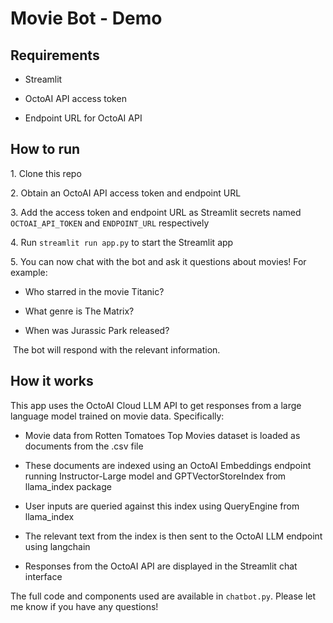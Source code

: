 

# Movie Bot - Demo

## Requirements

- Streamlit

- OctoAI API access token  

- Endpoint URL for OctoAI API

## How to run

1\. Clone this repo

2\. Obtain an OctoAI API access token and endpoint URL

3\. Add the access token and endpoint URL as Streamlit secrets named `OCTOAI_API_TOKEN` and `ENDPOINT_URL` respectively

4\. Run `streamlit run app.py` to start the Streamlit app

5\. You can now chat with the bot and ask it questions about movies! For example:

- Who starred in the movie Titanic?

- What genre is The Matrix?

- When was Jurassic Park released?

 The bot will respond with the relevant information.

## How it works

This app uses the OctoAI Cloud LLM API to get responses from a large language model trained on movie data. Specifically:

- Movie data from Rotten Tomatoes Top Movies dataset is loaded as documents from the .csv file

- These documents are indexed using an OctoAI Embeddings endpoint running Instructor-Large model and GPTVectorStoreIndex from llama_index package

- User inputs are queried against this index using QueryEngine from llama_index

- The relevant text from the index is then sent to the OctoAI LLM endpoint using langchain

- Responses from the OctoAI API are displayed in the Streamlit chat interface

The full code and components used are available in `chatbot.py`. Please let me know if you have any questions!
